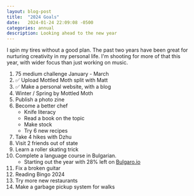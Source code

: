 ```yaml
---
layout: blog-post
title:  "2024 Goals"
date:   2024-01-24 22:09:08 -0500
categories: annual
description: Looking ahead to the new year
---
```


I spin my tires without a good plan. The past two years have been great for nurturing creativity in my personal life. I'm shooting for more of that this year, with wider focus than just working on music.

1. 75 medium challenge January - March
2. ✅ Upload Mottled Moth split with Matt
3. ✅ Make a personal website, with a blog
4. Winter / Spring by Mottled Moth
5. Publish a photo zine
6. Become a better chef
    * Knife literacy
    * Read a book on the topic
    * Make stock
    * Try 6 new recipes
7. Take 4 hikes with Dzhu
8. Visit 2 friends out of state 
9. Learn a roller skating trick
9. Complete a language course in Bulgarian.
    * Starting out the year with 28% left on [Bulgaro.io](http://bulgaro.io)
10. Fix a broken guitar
11. Reading Bingo 2024
12. Try more new restaurants
13. Make a garbage pickup system for walks
